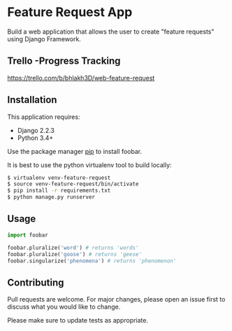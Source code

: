 # Feature Request App

Build a web application that allows the user to create "feature requests" using Django Framework.

## Trello -Progress Tracking

https://trello.com/b/bhlakh3D/web-feature-request


## Installation

This application requires:
- Django 2.2.3
- Python 3.4+

Use the package manager [pip](https://pip.pypa.io/en/stable/) to install foobar.

It is best to use the python virtualenv tool to build locally:
```bash
$ virtualenv venv-feature-request
$ source venv-feature-request/bin/activate
$ pip install -r requirements.txt
$ python manage.py runserver
```

## Usage

```python
import foobar

foobar.pluralize('word') # returns 'words'
foobar.pluralize('goose') # returns 'geese'
foobar.singularize('phenomena') # returns 'phenomenon'
```

## Contributing
Pull requests are welcome. For major changes, please open an issue first to discuss what you would like to change.

Please make sure to update tests as appropriate.